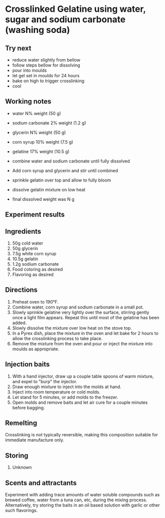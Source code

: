 # Crosslinked Gelatine using water, sugar and sodium carbonate (washing soda)

## Try next
- reduce water slightly from bellow
- follow steps bellow for dissolving
- pour into moulds
- let gel set in moulds for 24 hours
- bake on high to trigger crosslinking
- cool

## Working notes
- water N% weight (50 g)
- sodium carbonate 2% weight (1.2 g)
- glycerin N% weight (50 g)
- corn syrup 10% weight (7.5 g)
- gelatine 17% weight (10.5 g)

- combine water and sodium carbonate until fully dissolved
- Add corn syrup and glycerin and stir until combined
- sprinkle gelatin over top and allow to fully bloom
- dissolve gelatin mixture on low heat
- final dissolved weight was N g
<!--- placed in oven at 190°F-->
<!--- cook time - N hours, stirring gently every 10-15 minutes-->

## Experiment results

## Ingredients
1. 50g cold water
1. 50g glycerin
1. 7.5g white corn syrup
1. 10.5g gelatin
1. 1.2g sodium carbonate
1. Food coloring as desired
1. Flavoring as desired

## Directions
1. Preheat oven to 190°F.
1. Combine water, corn syrup and sodium carbonate in a small pot.
1. Slowly sprinkle gelatine very lightly over the surface, stirring gently once a light film appears. Repeat this until most of the gelatine has been added.
1. Slowly dissolve the mixture over low heat on the stove top.
1. In a Pyrex dish, place the mixture in the oven and let bake for 2 hours to allow the crosslinking process to take place.
1. Remove the mixture from the oven and pour or inject the mixture into moulds as appropriate.

## Injection baits
1. With a hand injector, draw up a couple table spoons of warm mixture, and expel to "burp" the injector.
1. Draw enough mixture to inject into the molds at hand.
1. Inject into room temperature or cold molds.
1. Let stand for 5 minutes, or add molds to the freezer.
1. Open molds and remove baits and let air cure for a couple minutes before bagging.

## Remelting
Crosslinking is not typically reversible, making this composition suitable for immediate manufacture only.

## Storing
1. Unknown

## Scents and attractants
Experiment with adding trace amounts of water soluble compounds such as brewed coffee, water from a tuna can, etc, during the mixing process. Alternatively, try storing the baits in an oil based solution with garlic or other such flavorings.
